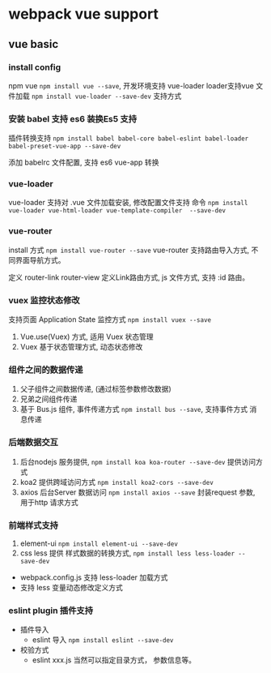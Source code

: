 # webpack vue support

## vue basic

### install config
npm vue ``` npm install vue --save ```, 开发环境支持
vue-loader loader支持vue 文件加载 ``` npm install vue-loader --save-dev ``` 支持方式

### 安装 babel 支持 es6 装换Es5 支持
插件转换支持 ``` npm install babel babel-core babel-eslint babel-loader babel-preset-vue-app --save-dev ```

添加 babelrc 文件配置, 支持 es6 vue-app 转换

### vue-loader 
vue-loader 支持对 .vue 文件加载安装, 修改配置文件支持 
命令 ``` npm install vue-loader vue-html-loader vue-template-compiler  --save-dev ``` 

### vue-router 
install 方式 ``` npm install vue-router --save ``` vue-router 支持路由导入方式, 不同界面导航方式。

定义 router-link router-view 定义Link路由方式, js 文件方式, 支持 :id 路由。

### vuex 监控状态修改
支持页面 Application State 监控方式 ``` npm install vuex --save ``` 
1. Vue.use(Vuex) 方式, 适用 Vuex 状态管理
2. Vuex 基于状态管理方式, 动态状态修改

### 组件之间的数据传递
1. 父子组件之间数据传递, (通过标签参数修改数据)
2. 兄弟之间组件传递
3. 基于 Bus.js 组件, 事件传递方式 ``` npm install bus --save ```, 支持事件方式 消息传递

### 后端数据交互
1. 后台nodejs 服务提供, ``` npm install koa koa-router --save-dev ``` 提供访问方式
2. koa2 提供跨域访问方式 ``` npm install koa2-cors --save-dev ```
3. axios 后台Server 数据访问 ``` npm install axios --save ```
封装request 参数, 用于http 请求方式

### 前端样式支持
1. element-ui ``` npm install element-ui --save-dev ```
2. css less 提供 样式数据的转换方式, ``` npm install less less-loader --save-dev ```
  - webpack.config.js 支持 less-loader 加载方式
  - 支持 less 变量动态修改定义方式

### eslint plugin 插件支持
- 插件导入
  - eslint 导入 ``` npm install eslint --save-dev ```
- 校验方式
  - eslint xxx.js 当然可以指定目录方式， 参数信息等。